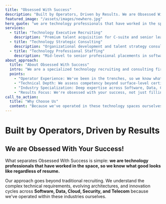 ```yaml
---
title: "Obsessed With Success"
description: "Built by Operators, Driven by Results. We are Obsessed With Your Success!"
featured_image: "/assets/images/newhero.jpg"
hero_quote: "we are technology professionals that have worked in the space, so we know what good looks like regardless of resume."
services:
  - title: "Technology Executive Recruiting"
    description: "Premium talent acquisition for C-suite and senior leadership positions across Software Development, Data Engineering, Cloud Architecture, Cybersecurity, and Telecommunications. We understand what it takes to lead technology transformation because we've led it."
  - title: "Technology Strategic Consulting"
    description: "Organizational development and talent strategy consulting for technology companies, informed by real-world operational experience in software delivery, data platform implementations, cloud migrations, security transformations, and network deployments."
  - title: "Technology Professional Staffing"
    description: "Mid-level to senior professional placements in software engineering, data science, cloud solutions, security operations, and telecom engineering with a focus on long-term success and deep technical expertise."
about_approach:
  title: "About Obsessed With Success"
  intro: "We are a specialized technology recruiting and consulting firm built by operators, driven by results. Our mission is to connect exceptional technology talent with organizations that demand excellence across Software, Data, Cloud, Security, and Telecommunications. Founded by technology professionals who have operated in the space, we understand what separates good talent from transformational talent. Our journey began with a simple realization: traditional recruiting firms don't truly understand the complex technical requirements and evolving nature of modern technology roles."
  points:
    - "Operator Experience: We've been in the trenches, so we know what success looks like"
    - "Technical Depth: We assess competency beyond surface-level certifications"
    - "Industry Specialization: Deep expertise across Software, Data, Cloud, Security, and Telecom"
    - "Results Focus: We're obsessed with your success, not just filling positions"
call_to_action:
  title: "Why Choose Us"
  content: "Because we've operated in these technology spaces ourselves, we understand the nuances that make the difference between a good hire and a transformational one. We don't just find candidates—we find the professionals who will drive your technology initiatives forward. Ready to experience the difference? Let's discuss how our technology expertise becomes your competitive advantage."
---
```

# Built by Operators, Driven by Results

## We are Obsessed With Your Success!

What separates Obsessed With Success is simple: **we are technology professionals that have worked in the space, so we know what good looks like regardless of resume.** 

Our approach goes beyond traditional recruiting. We understand the complex technical requirements, evolving architectures, and innovation cycles across **Software, Data, Cloud, Security, and Telecom** because we've operated within these industries ourselves.
